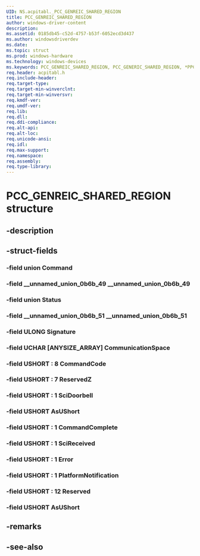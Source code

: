 ```yaml
---
UID: NS.acpitabl._PCC_GENREIC_SHARED_REGION
title: PCC_GENREIC_SHARED_REGION
author: windows-driver-content
description: 
ms.assetid: 0185db45-c52d-4757-b53f-6052ecd3d437
ms.author: windowsdriverdev
ms.date: 
ms.topic: struct
ms.prod: windows-hardware
ms.technology: windows-devices
ms.keywords: PCC_GENREIC_SHARED_REGION, PCC_GENERIC_SHARED_REGION, *PPCC_GENERIC_SHARED_REGION
req.header: acpitabl.h
req.include-header:
req.target-type:
req.target-min-winverclnt:
req.target-min-winversvr:
req.kmdf-ver:
req.umdf-ver:
req.lib:
req.dll:
req.ddi-compliance:
req.alt-api:
req.alt-loc:
req.unicode-ansi:
req.idl:
req.max-support:
req.namespace:
req.assembly:
req.type-library:
---
```


# PCC_GENREIC_SHARED_REGION structure

## -description



## -struct-fields

### -field union Command			
 	
### -field __unnamed_union_0b6b_49 __unnamed_union_0b6b_49			
 	
### -field union Status			
 	
### -field __unnamed_union_0b6b_51 __unnamed_union_0b6b_51			
 	
### -field ULONG Signature			
 	
### -field UCHAR [ANYSIZE_ARRAY] CommunicationSpace			
 	
### -field USHORT  : 8 CommandCode			
 	
### -field USHORT  : 7 ReservedZ			
 	
### -field USHORT  : 1 SciDoorbell			
 	
### -field USHORT AsUShort			
 	
### -field USHORT  : 1 CommandComplete			
 	
### -field USHORT  : 1 SciReceived			
 	
### -field USHORT  : 1 Error			
 	
### -field USHORT  : 1 PlatformNotification			
 	
### -field USHORT  : 12 Reserved			
 	
### -field USHORT AsUShort			
 	
## -remarks

## -see-also